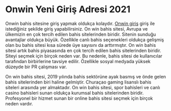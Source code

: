 # Onwin Yeni Giriş Adresi 2021

Onwin bahis sitesine giriş yapmak oldukça kolaydır. [Onwin giriş](https://w3who.net/) giriş ile istediğiniz şekilde giriş yapabilirsiniz. On win bahis sitesi, Avrupa ve ülkemizin en çok tercih edilen bahis sitelerinden biridir. Sitenin sunduğu avantajlar oldukça büyük. Özellikle canlı bahis seçenekleri oldukça gelişmiş olan bu bahis sitesi kısa sürede üye sayısını da arttırmıştır. On win bahis sitesi artık bahis piyasasında en çok tercih edilen bahis sitelerinden biridir. Siteyi seçmek için birçok neden var. Bu nedenle, bahis sitesi de kullanıcılar tarafından birbirlerine tavsiye edilir. Özellikle sosyal medyada yüksek düzeyde bir PR çalışması var.

On win bahis sitesi, 2019 yılında bahis sektörüne ayak basmış ve önde gelen bahis sitelerinden biri haline gelmiştir. Churaçao gaming lisanslı bahis siteleri arasında yer almaktadır. On win bahis sitesi, spor bahisleri ve canlı casino bahisleri sunan oldukça kurumsal bahis sitelerinden biridir. Profesyonel bir hizmet sunan bir online bahis sitesi seçmek için birçok neden vardır.
